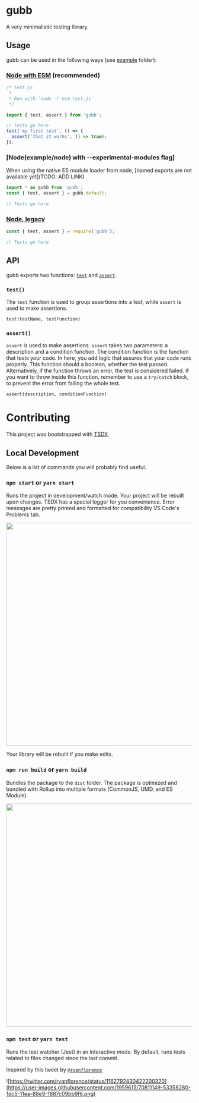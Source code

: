 # gubb

A very minimalistic testing library.

## Usage

gubb can be used in the following ways (see [example](/example/) folder):

### [Node with ESM](example/esm) (recommended)

```javascript
/* test.js
 *
 * Run with `node -r esm test.js`
 */

import { test, assert } from 'gubb';

// Tests go here
test('my first test', () => {
  assert('that it works', () => true);
});
```

### [Node(example/node) with --experimental-modules flag]

When using the native ES module loader from node, [named exports are not available yet](TODO: ADD LINK)

```javascript
import * as gubb from 'gubb';
const { test, assert } = gubb.default;

// Tests go here
```

### [Node, legacy](example/node-legacy)

```javascript
const { test, assert } = require('gubb');

// Tests go here
```

## API

gubb exports two functions: [`test`](#test) and [`assert`](#assert).

### `test()`

The `test` function is used to group assertions into a test, while `assert` is used to make assertions.

`test(testName, testFunction)`

### `assert()`

`assert` is used to make assertions.
`assert` takes two parameters: a description and a condition function.
The condition function is the function that tests your code.
In here, you add logic that assures that your code runs properly.
This function should a boolean, whether the test passed. Alternatively, if the function throws an error, the test is considered failed. If you want to throw inside this function, remember to use a `try/catch` block, to prevent the error from failing the whole test.

`assert(description, conditionFunction)`

# Contributing

This project was bootstrapped with [TSDX](https://github.com/jaredpalmer/tsdx).

## Local Development

Below is a list of commands you will probably find useful.

### `npm start` or `yarn start`

Runs the project in development/watch mode. Your project will be rebuilt upon changes. TSDX has a special logger for you convenience. Error messages are pretty printed and formatted for compatibility VS Code's Problems tab.

<img src="https://user-images.githubusercontent.com/4060187/52168303-574d3a00-26f6-11e9-9f3b-71dbec9ebfcb.gif" width="600" />

Your library will be rebuilt if you make edits.

### `npm run build` or `yarn build`

Bundles the package to the `dist` folder.
The package is optimized and bundled with Rollup into multiple formats (CommonJS, UMD, and ES Module).

<img src="https://user-images.githubusercontent.com/4060187/52168322-a98e5b00-26f6-11e9-8cf6-222d716b75ef.gif" width="600" />

### `npm test` or `yarn test`

Runs the test watcher (Jest) in an interactive mode.
By default, runs tests related to files changed since the last commit.

Inspired by this tweet by [`@ryanflorence`](https://twitter.com/ryanflorence)

![https://twitter.com/ryanflorence/status/1162792430422200320](https://user-images.githubusercontent.com/1959615/70811149-53358280-1dc5-11ea-88e9-1887c09bb9f6.png)
